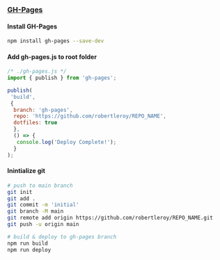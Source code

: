 ### [GH-Pages](https://github.com/tschaub/gh-pages#gh-pages)

#### Install GH-Pages

``` bash 
npm install gh-pages --save-dev
```

#### Add gh-pages.js to root folder

``` js
/* ./gh-pages.js */
import { publish } from 'gh-pages';

publish(
 'build',
 {
  branch: 'gh-pages',
  repo: 'https://github.com/robertleroy/REPO_NAME',
  dotfiles: true
  },
  () => {
   console.log('Deploy Complete!');
  }
);
```

#### Inintialize git
``` bash
# push to main branch
git init
git add .
git commit -m 'initial'
git branch -M main
git remote add origin https://github.com/robertleroy/REPO_NAME.git
git push -u origin main

# build & deploy to gh-pages branch
npm run build
npm run deploy
```